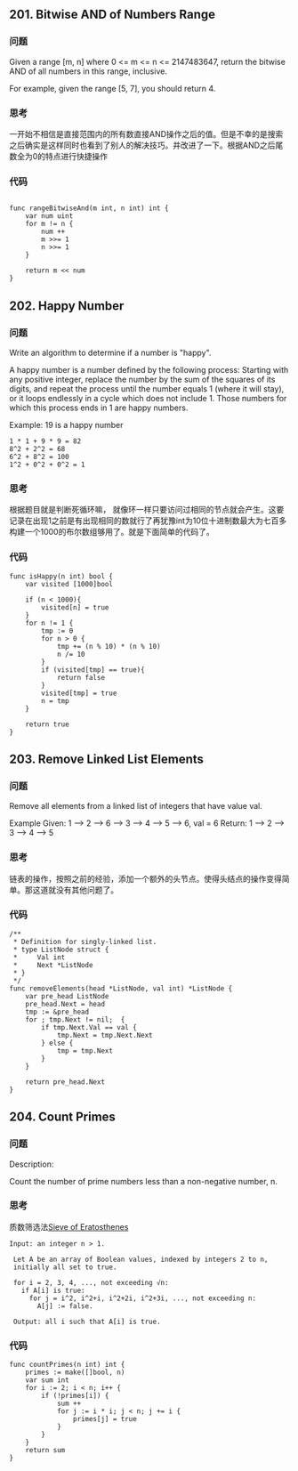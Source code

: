 ## 201. Bitwise AND of Numbers Range

### 问题

Given a range \[m, n\] where 0 <= m <= n <= 2147483647, return the bitwise AND of all numbers in this range, inclusive.

For example, given the range \[5, 7\], you should return 4.


### 思考

一开始不相信是直接范围内的所有数直接AND操作之后的值。但是不幸的是搜索之后确实是这样同时也看到了别人的解决技巧。并改进了一下。根据AND之后尾数全为0的特点进行快捷操作

### 代码

```

func rangeBitwiseAnd(m int, n int) int {
    var num uint
    for m != n {
        num ++
        m >>= 1
        n >>= 1
    }
    
    return m << num
}

```


## 202. Happy Number

### 问题
Write an algorithm to determine if a number is "happy".

A happy number is a number defined by the following process: Starting with any positive integer, replace the number by the sum of the squares of its digits, and repeat the process until the number equals 1 (where it will stay), or it loops endlessly in a cycle which does not include 1. Those numbers for which this process ends in 1 are happy numbers.

Example: 19 is a happy number

```
1 * 1 + 9 * 9 = 82
8^2 + 2^2 = 68
6^2 + 8^2 = 100
1^2 + 0^2 + 0^2 = 1
```


### 思考

根据题目就是判断死循环嘛， 就像环一样只要访问过相同的节点就会产生。这要记录在出现1之前是有出现相同的数就行了再犹豫int为10位十进制数最大为七百多构建一个1000的布尔数组够用了。就是下面简单的代码了。

### 代码

```
func isHappy(n int) bool {
    var visited [1000]bool
    
    if (n < 1000){
        visited[n] = true
    }
    for n != 1 {
        tmp := 0
        for n > 0 {
            tmp += (n % 10) * (n % 10)
            n /= 10
        }
        if (visited[tmp] == true){
            return false
        }
        visited[tmp] = true
        n = tmp
    }
    
    return true
}

```


## 203. Remove Linked List Elements

### 问题

Remove all elements from a linked list of integers that have value val.

Example
Given: 1 --> 2 --> 6 --> 3 --> 4 --> 5 --> 6, val = 6
Return: 1 --> 2 --> 3 --> 4 --> 5

### 思考

链表的操作，按照之前的经验，添加一个额外的头节点。使得头结点的操作变得简单。那这道就没有其他问题了。

### 代码

```
/**
 * Definition for singly-linked list.
 * type ListNode struct {
 *     Val int
 *     Next *ListNode
 * }
 */
func removeElements(head *ListNode, val int) *ListNode {
    var pre_head ListNode
    pre_head.Next = head
    tmp := &pre_head
    for ; tmp.Next != nil;  {
        if tmp.Next.Val == val {
            tmp.Next = tmp.Next.Next
        } else {
            tmp = tmp.Next
        }
    }
    
    return pre_head.Next
}

```

## 204. Count Primes

### 问题

Description:

Count the number of prime numbers less than a non-negative number, n.

### 思考
质数筛选法[Sieve of Eratosthenes](https://en.wikipedia.org/wiki/Sieve_of_Eratosthenes)
```
Input: an integer n > 1.
 
 Let A be an array of Boolean values, indexed by integers 2 to n,
 initially all set to true.
 
 for i = 2, 3, 4, ..., not exceeding √n:
   if A[i] is true:
     for j = i^2, i^2+i, i^2+2i, i^2+3i, ..., not exceeding n:
       A[j] := false.
 
 Output: all i such that A[i] is true.

```


### 代码

```
func countPrimes(n int) int {
    primes := make([]bool, n)
    var sum int
    for i := 2; i < n; i++ {
        if (!primes[i]) {
            sum ++
            for j := i * i; j < n; j += i {
                primes[j] = true
            }
        }
    }
    return sum
}

```
